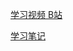 [学习视频 B站](https://www.bilibili.com/video/BV1Eg411P7gr/?spm_id_from=333.337.search-card.all.click)

[学习笔记](https://juejin.cn/post/7037426216671903780)
